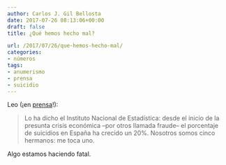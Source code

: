 ```yaml
---
author: Carlos J. Gil Bellosta
date: 2017-07-26 08:13:06+00:00
draft: false
title: ¿Qué hemos hecho mal?

url: /2017/07/26/que-hemos-hecho-mal/
categories:
- números
tags:
- anumerismo
- prensa
- suicidio
---
```


Leo (¡en [prensa](http://blogs.publico.es/repartidor/2017/07/22/el-dia-en-que-de-juana-chaos-se-suicide-con-el-rifle-de-blesa/)!):



<blockquote>Lo ha dicho el Instituto Nacional de Estadística: desde el inicio de la presunta crisis económica –por otros llamada fraude– el porcentaje de suicidios en España ha crecido un 20%. Nosotros somos cinco hermanos: me toca uno.</blockquote>



Algo estamos haciendo fatal.

